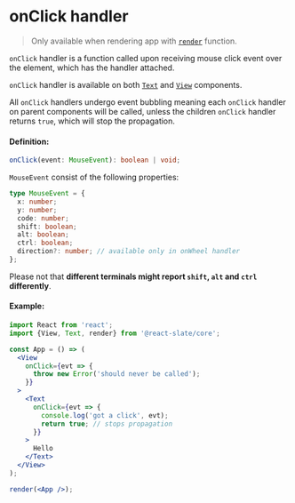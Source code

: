# onClick handler

> Only available when rendering app with [`render`](api/render) function.

`onClick` handler is a function called upon receiving mouse click event over the element, which has the handler attached.

`onClick` handler is available on both [`Text`](components/text) and [`View`](components/view) components.

All `onClick` handlers undergo event bubbling meaning each `onClick` handler on parent components will be called, unless the children `onClick` handler returns `true`, which will stop the propagation.

#### Definition:

```ts
onClick(event: MouseEvent): boolean | void;
```

`MouseEvent` consist of the following properties:

```ts
type MouseEvent = {
  x: number;
  y: number;
  code: number;
  shift: boolean;
  alt: boolean;
  ctrl: boolean;
  direction?: number; // available only in onWheel handler
};
```

Please not that **different terminals might report `shift`, `alt` and `ctrl` differently**.

#### Example:

```jsx
import React from 'react';
import {View, Text, render} from '@react-slate/core';

const App = () => (
  <View
    onClick={evt => {
      throw new Error('should never be called');
    }}
  >
    <Text
      onClick={evt => {
        console.log('got a click', evt);
        return true; // stops propagation
      }}
    >
      Hello
    </Text>
  </View>
);

render(<App />);
```
